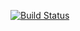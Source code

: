 [![Build Status](https://travis-ci.com/Ko71k/lab05.svg?branch=main)](https://travis-ci.com/Ko71k/lab05)
